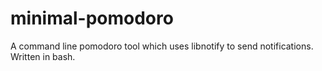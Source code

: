 # minimal-pomodoro
A command line pomodoro tool which uses libnotify to send notifications. Written in bash.
